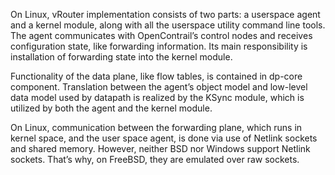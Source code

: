 On Linux, vRouter implementation consists of two parts: a userspace agent and a kernel module, along with all the userspace utility command line tools. The agent communicates with OpenContrail’s control nodes and receives configuration state, like forwarding information. Its main responsibility is installation of forwarding state into the kernel module.

Functionality of the data plane, like flow tables, is contained in dp-core component. Translation between the agent’s object model and low-level data model used by datapath is realized by the KSync module, which is utilized by both the agent and the kernel module.

On Linux, communication between the forwarding plane, which runs in kernel space, and the user space agent, is done via use of Netlink sockets and shared memory. However, neither BSD nor Windows support Netlink sockets. That’s why, on FreeBSD, they are emulated over raw sockets. 